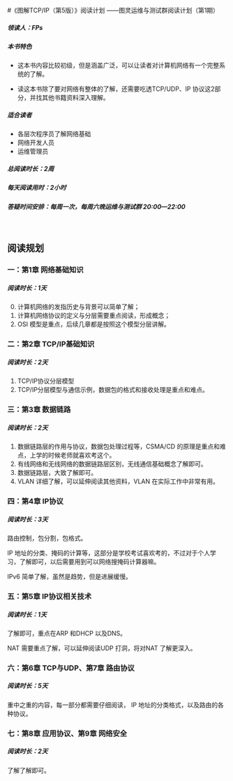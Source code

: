 #《图解TCP/IP（第5版）》阅读计划
——图灵运维与测试群阅读计划（第1期）

##### 领读人：FPs

##### 本书特色

- 这本书内容比较初级，但是涵盖广泛，可以让读者对计算机网络有一个完整系统的了解。

- 读这本书除了要对网络有整体的了解，还需要吃透TCP/UDP、IP 协议这2部分，并找其他书籍资料深入理解。

##### 适合读者  

- 各层次程序员了解网络基础 
- 网络开发人员
- 运维管理员

##### 总阅读时长：2周

##### 每天阅读用时：2小时  

##### 答疑时间安排：每周一次，每周六晚运维与测试群 20:00—22:00

<br>

## 阅读规划

<div style="margin-top:15px"></div>

### 一：第1章 网络基础知识

##### 阅读时长：1天

0. 计算机网络的发指历史与背景可以简单了解；
1. 计算机网络协议的定义与分层需要重点阅读，形成概念；
2. OSI 模型是重点，后续几章都是按照这个模型分层讲解。



### 二：第2章 TCP/IP基础知识

##### 阅读时长：2天

1. TCP/IP协议分层模型
2. TCP/IP分层模型与通信示例，数据包的格式和接收处理是重点和难点。


### 三：第3章 数据链路

##### 阅读时长：2天

1. 数据链路层的作用与协议，数据包处理过程等，CSMA/CD 的原理是重点和难点，上学的时候老师就喜欢考这个。
2. 有线网络和无线网络的数据链路层区别，无线通信基础概念了解即可。
3. 数据链路层，大致了解即可。
4. VLAN 详细了解，可以延伸阅读其他资料，VLAN 在实际工作中非常有用。


### 四：第4章 IP协议

##### 阅读时长：3天

路由控制，包分割，包格式。

IP 地址的分类、掩码的计算等，这部分是学校考试喜欢考的，不过对于个人学习，了解即可，以后需要用到可以网络搜掩码计算器嘛。

IPv6 简单了解，虽然是趋势，但是进展缓慢。



### 五：第5章 IP协议相关技术

##### 阅读时长：1天

了解即可，重点在ARP 和DHCP 以及DNS。

NAT 需要重点了解，可以延伸阅读UDP 打洞，将对NAT 了解更深入。



### 六：第6章 TCP与UDP、第7章 路由协议

##### 阅读时长：5天

重中之重的内容，每一部分都需要仔细阅读，
IP 地址的分类格式，以及路由的各种协议。



### 七：第8章 应用协议、第9章 网络安全

##### 阅读时长：2天

了解了解即可。



